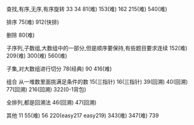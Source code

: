 查找,有序,无序,有序旋转
33 34 81(难) 153(难) 162 215(难) 540(难)

排序
75(难) 912(快排)

删除
80(难)

子序列,子数组,大数组中的一部分,但是顺序要保持,有些题目要求连续
152(难) 209(难) 300(难) 560(难)

子集,对大数组进行切分
78(经典) 90 416(难)

组合 从一堆数里面挑满足条件的数
15(三指针) 16(三指针) 39(回溯) 40(回溯) 77(回溯) 216(回溯) 322(0-1背包)

全排列,都是回溯法
46(回溯) 47(回溯)

其他
11 55(难) 56 220(easy217 easy219) 343(难) 347(难) 739